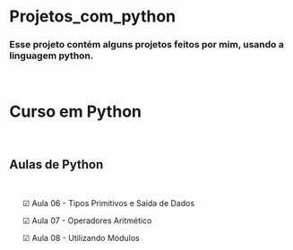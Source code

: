 # Projetos_com_python
<h3>Esse projeto contém alguns projetos feitos por mim, usando a linguagem python.</h3></br>

<b><h1>Curso em Python</h1></b>
</br>
<h2>Aulas de Python</h2></br>

<ul>☑ Aula 06 - Tipos Primitivos e Saída de Dados</ul>
<ul>☑ Aula 07 - Operadores Aritmético</ul>
<ul>☑ Aula 08 - Utilizando Módulos</ul>
